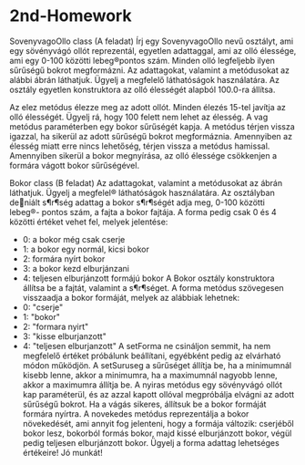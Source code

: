 # 2nd-Homework
SovenyvagoOllo class (A feladat)
Írj egy SovenyvagoOllo nevű osztályt, ami egy sövényvágó ollót reprezentál, egyetlen adattaggal, ami az olló élessége, ami egy 0-100 közötti lebeg®pontos szám. Minden olló legfeljebb
ilyen sűrűségű bokrot megformázni.
Az adattagokat, valamint a metódusokat az alábbi ábrán láthatjuk. Ügyelj a megfelelő
láthatóságok használatára.
Az osztály egyetlen konstruktora az olló élességét alapból 100.0-ra állítsa.

Az elez metódus élezze meg az adott ollót. Minden élezés 15-tel javítja az olló élességét.
Ügyelj rá, hogy 100 felett nem lehet az élesség.
A vag metódus paraméterben egy bokor sűrűségét kapja. A metódus térjen vissza igazzal,
ha sikerül az adott sűrűségű bokrot megformáznia. Amennyiben az élesség miatt erre nincs
lehetőség, térjen vissza a metódus hamissal. Amennyiben sikerül a bokor megnyírása, az olló
élessége csökkenjen a formára vágott bokor sűrűségével.

Bokor class (B feladat)
Az adattagokat, valamint a metódusokat az ábrán láthatjuk. Ügyelj a megfelel® láthatóságok
használatára.
Az osztályban deniált s¶r¶ség adattag a bokor s¶r¶ségét adja meg, 0-100 közötti lebeg®-
pontos szám, a fajta a bokor fajtája.
A forma pedig csak 0 és 4 közötti értéket vehet fel, melyek jelentése:
- 0: a bokor még csak cserje
- 1: a bokor egy normál, kicsi bokor
- 2: formára nyírt bokor
- 3: a bokor kezd elburjánzani
- 4: teljesen elburjánzott formájú bokor
A Bokor osztály konstruktora állítsa be a fajtát, valamint a s¶r¶séget.
A forma metódus szövegesen visszaadja a bokor formáját, melyek az alábbiak lehetnek:
- 0: "cserje"
- 1: "bokor"
- 2: "formara nyirt"
- 3: "kisse elburjanzott"
- 4: "teljesen elburjanzott"
A setForma ne csináljon semmit, ha nem megfelelő értéket próbálunk beállítani, egyébként
pedig az elvárható módon működjön.
A setSuruseg a sűrűséget állítja be, ha a minimumnál kisebb lenne, akkor a minimumra,
ha a maximumnál nagyobb lenne, akkor a maximumra állítja be.
A nyiras metódus egy sövényvágó ollót kap paraméterül, és az azzal kapott ollóval megpróbálja elvágni az adott sűrűségű bokrot. Ha a vágás sikeres, állítsuk be a bokor formáját
formára nyírtra.
A novekedes metódus reprezentálja a bokor növekedését, ami annyit fog jelenteni, hogy
a formája változik: cserjéből bokor lesz, bokorból formás bokor, majd kissé elburjánzott bokor,
végül pedig teljesen elburjánzott bokor. Ügyelj a forma adattag lehetséges értékeire!
Jó munkát!
